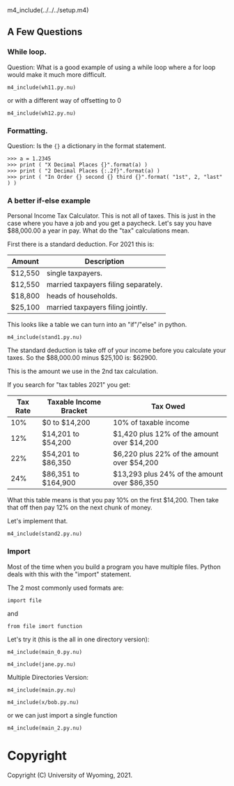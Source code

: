 
m4_include(../../../setup.m4)

## A Few Questions

### While loop.

Question: What is a good example of using a while loop where a for loop would make it much more difficult.

```
m4_include(wh11.py.nu)
```

or with a different way of offsetting to 0


```
m4_include(wh12.py.nu)
```


### Formatting.

Question:  Is the `{}` a dictionary in the format statement.

```
>>> a = 1.2345
>>> print ( "X Decimal Places {}".format(a) )
>>> print ( "2 Decimal Places {:.2f}".format(a) )
>>> print ( "In Order {} second {} third {}".format( "1st", 2, "last" ) )
```

<div class="pagebreak"></div>

### A better if-else example

Personal Income Tax Calculator.
This is not all of taxes.  This is just in the case where you have a job and you get a paycheck.
Let's say you have $88,000.00 a year in pay.  What do the "tax" calculations mean.

First there is a standard deduction.  For 2021 this is:

| Amount  | Description                          |
|---------|--------------------------------------|
| $12,550 | single taxpayers.                    |
| $12,550 | married taxpayers filing separately. |
| $18,800 | heads of households.                 |
| $25,100 | married taxpayers filing jointly.    |

This looks like a table we can turn into an "if"/"else" in python.

```
m4_include(stand1.py.nu)
```

The standard deduction is take off of your income before you calculate your taxes.
So the $88,000.00 minus $25,100 is: $62900.

This is the amount we use in the 2nd tax calculation.

If you search for "tax tables 2021" you get:

| Tax Rate | Taxable Income Bracket | Tax Owed                                     |
|----------|------------------------|----------------------------------------------|
| 10%      | $0 to $14,200          | 10% of taxable income                        |
| 12%      |  $14,201 to $54,200    | $1,420 plus 12% of the amount over $14,200   |
| 22%      |  $54,201 to $86,350    | $6,220 plus 22% of the amount over $54,200   |
| 24%      |  $86,351 to $164,900   | $13,293 plus 24% of the amount over $86,350  |

What this table means is that you pay 10% on the first $14,200.  Then take that off
then pay 12% on the next chunk of money.   

Let's implement that.

```
m4_include(stand2.py.nu)
```





### Import

Most of the time when you build a program you have multiple files.
Python deals with this with the "import" statement. 

The 2 most commonly used formats are:

```
import file
```

and 

```
from file imort function
```


Let's try it (this is the all in one directory version):

```
m4_include(main_0.py.nu)
```


```
m4_include(jane.py.nu)
```

Multiple Directories Version:


```
m4_include(main.py.nu)
```


```
m4_include(x/bob.py.nu)
```

or we can just import a single function

```
m4_include(main_2.py.nu)
```










# Copyright

Copyright (C) University of Wyoming, 2021.

